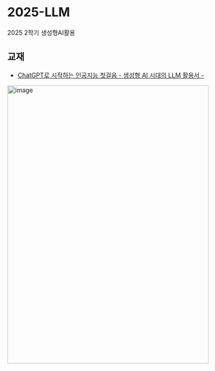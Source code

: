 # 2025-LLM
2025 2학기 생성형AI활용

## 교재
- [ChatGPT로 시작하는 인공지능 첫걸음 - 생성형 AI 시대의 LLM 활용서 -](https://mamoth.co.kr/product/search.html?banner_action=&keyword=chatgpt)

<img width="458" height="633" alt="image" src="https://github.com/user-attachments/assets/48c4b3d1-11e3-4b64-bc8d-2c95f5382bea" />

